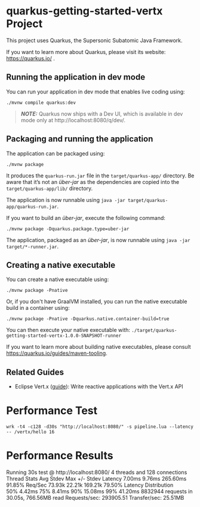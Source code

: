 # quarkus-getting-started-vertx Project

This project uses Quarkus, the Supersonic Subatomic Java Framework.

If you want to learn more about Quarkus, please visit its website: https://quarkus.io/ .

## Running the application in dev mode

You can run your application in dev mode that enables live coding using:
```shell script
./mvnw compile quarkus:dev
```

> **_NOTE:_**  Quarkus now ships with a Dev UI, which is available in dev mode only at http://localhost:8080/q/dev/.

## Packaging and running the application

The application can be packaged using:
```shell script
./mvnw package
```
It produces the `quarkus-run.jar` file in the `target/quarkus-app/` directory.
Be aware that it’s not an _über-jar_ as the dependencies are copied into the `target/quarkus-app/lib/` directory.

The application is now runnable using `java -jar target/quarkus-app/quarkus-run.jar`.

If you want to build an _über-jar_, execute the following command:
```shell script
./mvnw package -Dquarkus.package.type=uber-jar
```

The application, packaged as an _über-jar_, is now runnable using `java -jar target/*-runner.jar`.

## Creating a native executable

You can create a native executable using: 
```shell script
./mvnw package -Pnative
```

Or, if you don't have GraalVM installed, you can run the native executable build in a container using: 
```shell script
./mvnw package -Pnative -Dquarkus.native.container-build=true
```

You can then execute your native executable with: `./target/quarkus-getting-started-vertx-1.0.0-SNAPSHOT-runner`

If you want to learn more about building native executables, please consult https://quarkus.io/guides/maven-tooling.

## Related Guides

- Eclipse Vert.x ([guide](https://quarkus.io/guides/vertx)): Write reactive applications with the Vert.x API

# Performance Test
```
wrk -t4 -c128 -d30s "http://localhost:8080/" -s pipeline.lua --latency -- /vertx/hello 16

```

# Performance Results

Running 30s test @ http://localhost:8080/
  4 threads and 128 connections
  Thread Stats   Avg      Stdev     Max   +/- Stdev
    Latency     7.00ms    9.76ms 265.60ms   91.85%
    Req/Sec    73.93k    22.21k  169.21k    79.50%
  Latency Distribution   
     50%    4.42ms
     75%    8.41ms
     90%   15.08ms
     99%   41.20ms
  8832944 requests in 30.05s, 766.56MB read
Requests/sec: 293905.51
Transfer/sec:     25.51MB
